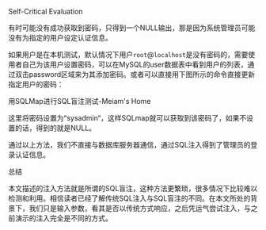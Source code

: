 Self-Critical Evaluation

有时可能没有成功获取到密码，只得到一个NULL输出，那是因为系统管理员可能没有为指定的用户设定认证信息。

如果用户是在本机测试，默认情况下用户`root`@`localhost`是没有密码的，需要使用者自己为该用户设置密码，可以在MySQL的user数据表中看到用户的列表，通过双击password区域来为其添加密码。或者可以直接用下图所示的命令直接更新指定用户的密码：

用SQLMap进行SQL盲注测试-Meiam's Home

这里将密码设置为“sysadmin“，这样SQLmap就可以获取到该密码了，如果不设置的话，得到的就是NULL。

通过以上方法，我们不直接与数据库服务器通信，通过SQL注入得到了管理员的登录认证信息。

总结

本文描述的注入方法就是所谓的SQL盲注，这种方法更繁琐，很多情况下比较难以检测和利用。相信读者已经了解传统SQL注入与SQL盲注的不同。在本文所处的背景下，我们只是输入参数，看其是否以传统方式响应，之后凭运气尝试注入，与之前演示的注入完全是不同的方式。